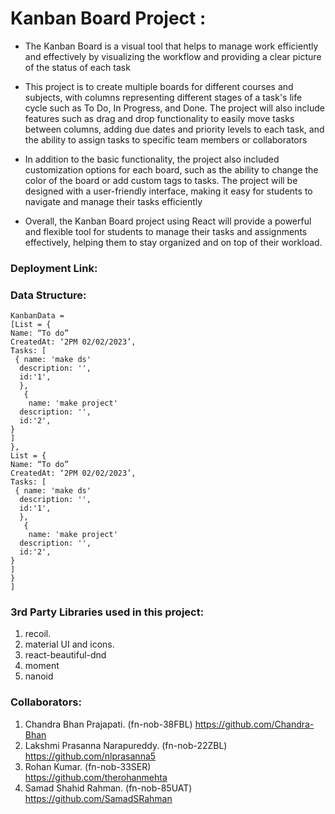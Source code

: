 # Kanban Board Project :

- The Kanban Board is a visual tool that helps to manage work efficiently and effectively by visualizing the workflow and providing a clear picture of the status of each task

- This project is to create multiple boards for different courses and subjects, with columns representing different stages of a task's life cycle such as To Do, In Progress, and Done. The project will also include features such as drag and drop functionality to easily move tasks between columns, adding due dates and priority levels to each task, and the ability to assign tasks to specific team members or collaborators

- In addition to the basic functionality, the project also included customization options for each board, such as the ability to change the color of the board or add custom tags to tasks. The project will be designed with a user-friendly interface, making it easy for students to navigate and manage their tasks efficiently

- Overall, the Kanban Board project using React will provide a powerful and flexible tool for students to manage their tasks and assignments effectively, helping them to stay organized and on top of their workload.

### **Deployment Link:**

### **Data Structure:**

```
KanbanData =
[List = {
Name: “To do”
CreatedAt: ‘2PM 02/02/2023’,
Tasks: [
 { name: 'make ds'
  description: '',
  id:'1',
  },
   {
    name: 'make project'
  description: '',
  id:'2',
}
]
},
List = {
Name: “To do”
CreatedAt: ‘2PM 02/02/2023’,
Tasks: [
 { name: 'make ds'
  description: '',
  id:'1',
  },
   {
    name: 'make project'
  description: '',
  id:'2',
}
]
}
]
```

### **3rd Party Libraries used in this project:**

1. recoil.
2. material UI and icons.
3. react-beautiful-dnd
4. moment
5. nanoid

### **Collaborators:**

1. Chandra Bhan Prajapati. (fn-nob-38FBL)
   https://github.com/Chandra-Bhan
2. Lakshmi Prasanna Narapureddy. (fn-nob-22ZBL)
   https://github.com/nlprasanna5
3. Rohan Kumar. (fn-nob-33SER)  
   https://github.com/therohanmehta
4. Samad Shahid Rahman. (fn-nob-85UAT)
   https://github.com/SamadSRahman
